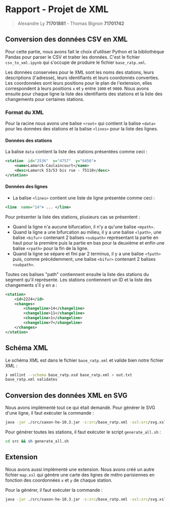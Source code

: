 # Rapport - Projet de XML

> Alexandre Ly  **71701881** - Thomas Bignon **71701742**

## Conversion des données CSV en XML

Pour cette partie, nous avons fait le choix d'utiliser Python et la bibliothèque Pandas pour parser le CSV et traiter les données. C'est le fichier `csv_to_xml.ipynb` qui s'occupe de produire le fichier `base_ratp.xml`.

Les données conservées pour le XML sont les noms des stations, leurs descriptions (l'adresse), leurs identifiants et leurs coordonnés converties. Les coordonnées sont leurs positions pour le plan de l'extension, elles correspondent à leurs positions `x` et `y` entre `1000` et `9000`.  Nous avons ensuite pour chaque ligne la liste des identifiants des stations et la liste des changements pour certaines stations. 

### Format du XML

Pour la racine nous avons une balise `<root>` qui contient la balise `<data>` pour les données des stations et la balise `<lines>` pour la liste des lignes.

#### Données des stations

La balise `data` contient la liste des stations présentées comme ceci :

```xml
<station  id="2536"  x="4757"  y="6456">
	<name>Lamarck-Caulaincourt</name>
	<desc>Lamarck 53/53 bis rue - 75118</desc>
</station>
```

#### Données des lignes

- La balise `<lines>` contient une liste de ligne présentée comme ceci :

```xml
<line  name="14"> ... </line>
```

Pour présenter la liste des stations, plusieurs cas se présentent :
- Quand la ligne n'a aucune bifurcation, il n'y a qu'une balise `<mpath>`.
- Quand la ligne a une bifurcation au milieu, il y a une balise `<lpath>`, une balise `<bifur>` contenant 2 balises `<subpath>` représentant la partie en haut pour la première puis la partie en bas pour la deuxième et enfin une balise `<rpath>` pour la fin de la ligne.
- Quand la ligne se sépare et fini par 2 terminus, il y a une balise `<fpath>` puis, comme précédemment, une balise `<bifur>` contenant 2 balises `<subpath>`.

Toutes ces balises "path" contiennent ensuite la liste des stations du segment qu'il représente. Les stations contiennent un ID et la liste des changements s'il y en a :

```xml
<station>
	<id>2224</id>
	<changes>
		<changeline>14</changeline>
		<changeline>11</changeline>
		<changeline>1</changeline>
		<changeline>7</changeline>
	</changes>
</station>
```

## Schéma XML

Le schéma XML est dans le fichier `base_ratp.xml` et valide bien notre fichier XML :

```sh
❯ xmllint --schema base_ratp.xsd base_ratp.xml > out.txt
base_ratp.xml validates
```
## Conversion des données XML en SVG

Nous avons implémenté tout ce qui était demandé. Pour générer le SVG d'une ligne, il faut exécuter la commande :

```sh 
java -jar ./src/saxon-he-10.3.jar -s:src/base_ratp.xml -xsl:src/svg.xsl line=[code de la ligne] -o:out.svg
```

Pour générer toutes les stations, il faut exécuter le script `generate_all.sh` :

```sh
cd src && sh generate_all.sh
```

## Extension

Nous avons aussi implémenté une extension. Nous avons créé un autre fichier `map.xsl` qui génère une carte des lignes de métro parisiennes en fonction des coordonnées `x` et `y` de chaque station.

Pour la générer, il faut exécuter la commande :
```sh
java -jar ./src/saxon-he-10.3.jar -s:src/base_ratp.xml -xsl:src/svg.xsl -o:map.svg
```
